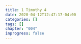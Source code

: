 ```yaml
---
title: 1 Timothy 4
date: 2020-04-12T12:47:17-04:00
categories: []
tags: []
chapter: "004"
inprogress: false
---
```


